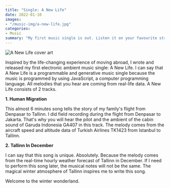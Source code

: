 ```yaml
---
title: "Single: A New Life"
date: 2022-01-10
images:
- "/music-img/a-new-life.jpg"
categories:
- Music
summary: "My first music single is out. Listen it on your favourite streaming service."
---
```


![A New Life cover art](/music-img/a-new-life.jpg)

Inspired by the life-changing experience of moving abroad, I wrote and released my first electronic ambient music single: A New Life. I can say that A New Life is a programmable and generative music single because the music is programmed by using JavaScript, a computer programming language. All melodies that you hear are coming from real-life data. A New Life consists of 2 tracks.

**1. Human Migration**

This almost 6 minutes song tells the story of my family's flight from Denpasar to Tallinn. I did field recording during the flight from Denpasar to Jakarta. That's why you will hear the pilot and the ambient of the cabin sound of Garuda Indonesia GA407 in this track. The melody comes from the aircraft speed and altitude data of Turkish Airlines TK1423 from Istanbul to Tallinn.

**2. Tallinn In December**

I can say that this song is unique. Absolutely. Because the melody comes from the real-time hourly weather forecast of Tallinn in December. If I need to perform this song later, the musical notes will not be the same. The magical winter atmosphere of Tallinn inspires me to write this song. 

Welcome to the winter wonderland.